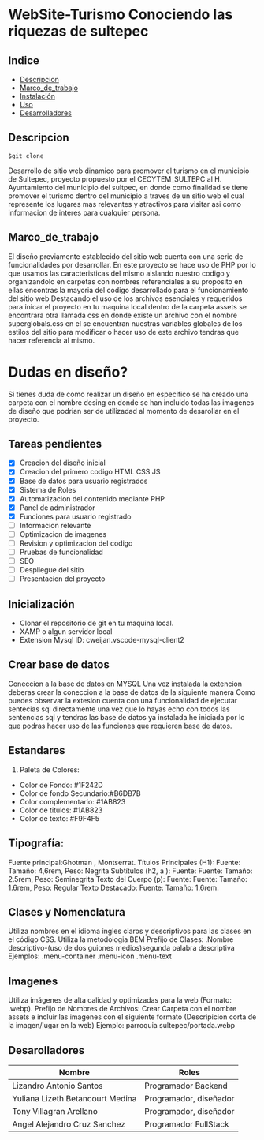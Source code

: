 # WebSite-Turismo Conociendo las riquezas de sultepec
## Indice

- [Descripcion](#Descripcion)
- [Marco_de_trabajo](#Marco_de_trabajo)
- [Instalación](#instalación)
- [Uso](#uso)
- [Desarrolladores](#Desarrolladores)

## Descripcion

```
$git clone
``` 

Desarrollo de sitio web dinamico para promover el turismo en el municipio de Sultepec, proyecto propuesto por el CECYTEM_SULTEPC al H. Ayuntamiento del municipio del sultpec, en donde como finalidad se tiene promover el turismo dentro del municipio a traves de un sitio web el cual represente
los lugares mas relevantes y atractivos para visitar asi como informacion de interes para cualquier persona.

## Marco_de_trabajo

El diseño previamente establecido del sitio web cuenta con una serie de funcionalidades por desarrollar.
En este proyecto se hace uso de PHP por lo que usamos las caracteristicas del mismo
aislando nuestro codigo y organizandolo en carpetas con nombres referenciales a su proposito en ellas encontras
la mayoria del codigo desarrollado para el funcionamiento del sitio web
Destacando el uso de los archivos esenciales y requeridos para inicar el proyecto en tu maquina local
dentro de la carpeta assets se encontrara otra llamada css
en donde existe un archivo con el nombre superglobals.css
en el se encuentran nuestras variables globales de los estilos del sitio para modificar o hacer uso de este
archivo tendras que hacer referencia al mismo.

# Dudas en diseño?

Si tienes duda de como realizar un diseño en especifico se ha creado una carpeta con el nombre desing
en donde se han incluido todas las imagenes de diseño que podrian ser de utilizadad al momento de desarollar en el
proyecto.

## Tareas pendientes

- [x] Creacion del diseño inicial
- [x] Creacion del primero codigo HTML CSS JS
- [x] Base de datos para usuario registrados
- [x] Sistema de Roles
- [x] Automatizacion del contenido mediante PHP
- [x] Panel de administrador
- [x] Funciones para usuario registrado
- [ ] Informacion relevante
- [ ] Optimizacion de imagenes
- [ ] Revision y optimizacion del codigo
- [ ] Pruebas de funcionalidad
- [ ] SEO
- [ ] Despliegue del sitio
- [ ] Presentacion del proyecto

## Inicialización
- Clonar el repositorio de git en tu maquina local.
- XAMP o algun servidor local
- Extension Mysql ID: cweijan.vscode-mysql-client2

## Crear base de datos

Coneccion a la base de datos en MYSQL
Una vez instalada la extencion deberas crear la coneccion a la base de datos de la siguiente manera
Como puedes observar la extesion cuenta con una funcionalidad de ejecutar sentecias sql directamente
una vez que lo hayas echo con todos las sentencias sql y tendras las base de datos ya instalada he iniciada por lo que
podras hacer uso de las funciones que requieren base de datos.

## Estandares

1. Paleta de Colores:

- Color de Fondo: #1F242D
- Color de fondo Secundario:#B6DB7B
- Color complementario: #1AB823
- Color de titulos: #1AB823
- Color de texto: #F9F4F5

## Tipografía:

Fuente principal:Ghotman , Montserrat.
Títulos Principales (H1): Fuente: Tamaño: 4,6rem, Peso: Negrita
Subtítulos (h2, a ): Fuente: Fuente: Tamaño: 2.5rem, Peso: Seminegrita
Texto del Cuerpo (p): Fuente: Fuente: Tamaño: 1.6rem, Peso: Regular
Texto Destacado: Fuente: Tamaño: 1.6rem.

## Clases y Nomenclatura

Utiliza nombres en el idioma ingles claros y descriptivos para las clases en el código CSS.
Utiliza la metodologia BEM
Prefijo de Clases: .Nombre descriptivo-(uso de dos guiones medios)segunda palabra descriptiva
Ejemplos:
.menu-container
.menu-icon
.menu-text

## Imagenes

Utiliza imágenes de alta calidad y optimizadas para la web (Formato: .webp).
Prefijo de Nombres de Archivos: Crear Carpeta con el nombre assets e incluir las imagenes con el siguiente formato (Descripicion corta de la imagen/lugar en la web)
Ejemplo:
parroquia sultepec/portada.webp

## Desarolladores

| Nombre                           | Roles       |
| -------------------------------- | ---------------------- |
| Lizandro Antonio Santos          | Programador Backend    |
| Yuliana Lizeth Betancourt Medina | Programador, diseñador |
| Tony Villagran Arellano          | Programador, diseñador |
| Angel Alejandro Cruz Sanchez     | Programador FullStack  |
